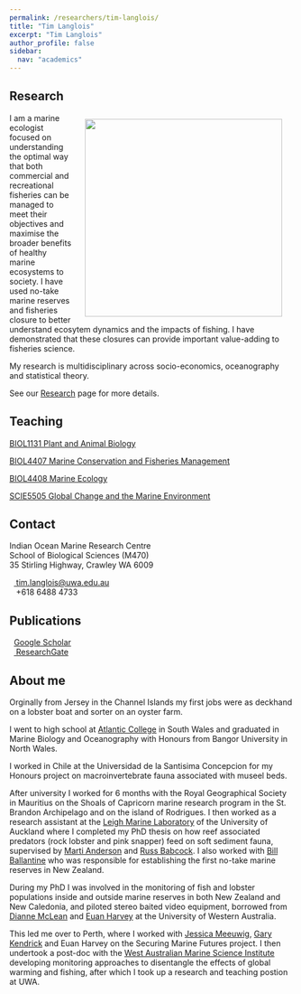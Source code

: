 ```yaml
---
permalink: /researchers/tim-langlois/
title: "Tim Langlois"
excerpt: "Tim Langlois"
author_profile: false
sidebar:
  nav: "academics"
---
```

## Research

<img class="philprofile" src='/images/tim.new.png' align='right' width="350" hspace="20" vspace="10">

I am a marine ecologist focused on understanding the optimal way that both commercial and recreational fisheries can be managed to meet their objectives and maximise the broader benefits of healthy marine ecosystems to society. I have used no-take marine reserves and fisheries closure to better understand ecosytem dynamics and the impacts of fishing. I have demonstrated that these closures can provide important value-adding to fisheries science.

My research is multidisciplinary across socio-economics, oceanography and statistical theory.

See our [Research](https://uwamegfisheries.github.io/research/ "Research") page for more details.


## Teaching

[BIOL1131 Plant and Animal Biology](http://handbooks.uwa.edu.au/unitdetails?code=BIOL1131 "BIOL1131 Plant and Animal Biology") 

[BIOL4407 Marine Conservation and Fisheries Management](http://handbooks.uwa.edu.au/unitdetails?code=BIOL4407 "BIOL4407 Marine Conservation and Fisheries Management") 

[BIOL4408 Marine Ecology](http://handbooks.uwa.edu.au/unitdetails?code=BIOL4408 "Rottnest field trip") 

[SCIE5505 Global Change and the Marine Environment](http://handbooks.uwa.edu.au/unitdetails?code=SCIE5505 "SCIE5505 Global Change and the Marine Environment") 

## Contact
<p class="address"><i class="far fa-building"></i> Indian Ocean Marine Research Centre <br>
School of Biological Sciences (M470)<br>
35 Stirling Highway, Crawley WA 6009</p>

<p class="phoneemail"><i class="far fa-envelope-open"></i>&nbsp;&nbsp;<a href="mailto:tim.langlois@uwa.edu.au"> tim.langlois@uwa.edu.au</a><br>
<i class="fas fa-phone"></i>&nbsp;&nbsp; +618 6488 4733</p>

## Publications
<i class="fas fa-graduation-cap"></i>&nbsp;&nbsp;<a href="https://scholar.google.com/citations?user=jEiHZ0cAAAAJ&hl=en">Google Scholar</a><br>
<i class="fab fa-researchgate"></i>&nbsp;&nbsp;<a href="https://www.researchgate.net/profile/Tim_Langlois"> ResearchGate</a><br>

## About me

Orginally from Jersey in the Channel Islands my first jobs were as deckhand on a lobster boat and sorter on an oyster farm. 



I went to high school at [Atlantic College](https://www.atlanticcollege.org "Atlantic College") in South Wales and graduated in Marine Biology and Oceanography with Honours from Bangor University in North Wales. 

I worked in Chile at the Universidad de la Santisima Concepcion for my Honours project on macroinvertebrate fauna associated with museel beds. 

After university I worked for 6 months with the Royal Geographical Society in Mauritius on the Shoals of Capricorn marine research program in the St. Brandon Archipelago and on the island of Rodrigues. I then worked as a research assistant at the [Leigh Marine Laboratory](http://www.marine.auckland.ac.nz/en/about/our-institute/leigh-marine-laboratory.html "Leigh Marine Laboratory") of the University of Auckland where I completed my PhD thesis on how reef associated predators (rock lobster and pink snapper) feed on soft sediment fauna, supervised by [Marti Anderson](http://www.massey.ac.nz/massey/expertise/profile.cfm?stref=204040 "Marti Anderson") and [Russ Babcock](https://theconversation.com/profiles/russ-babcock-126401 "Russ Babcock"). I also worked with [Bill Ballantine](https://www.nzgeo.com/stories/no-take-zone/ "Bill Ballantine") who was responsible for establishing the first no-take marine reserves in New Zealand. 


During my PhD I was involved in the monitoring of fish and lobster populations inside and outside marine reserves in both New Zealand and New Caledonia, and piloted stereo baited video equipment, borrowed from [Dianne McLean](https://uwamegfisheries.github.io/researchers/dianne-mclean/ "Dianne McLean") and [Euan Harvey](https://theconversation.com/profiles/euan-harvey-11039 "Euan Harvey") at the University of Western Australia. 

This led me over to Perth, where I worked with [Jessica Meeuwig](http://www.meeuwig.org/current-members/jessica-meeuwig/ "Jessica Meeuwig"), [Gary Kendrick](https://www.seagrassresearch.net/gary-kendrick "Gary Kendrick") and Euan Harvey on the Securing Marine Futures project. I then undertook a post-doc with the [West Australian Marine Science Institute](https://www.wamsi.org.au/home "WAMSI") developing monitoring approaches to disentangle the effects of global warming and fishing, after which I took up a research and teaching postion at UWA.




